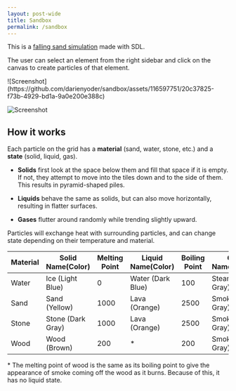 ```yaml
---
layout: post-wide
title: Sandbox
permalink: /sandbox
---
```

This is a [falling sand simulation](https://en.wikipedia.org/wiki/Falling-sand_game) made with SDL.

The user can select an element from the right sidebar and click on the canvas to create particles of that element.

<div class="row-2">
![Screenshot](https://github.com/darienyoder/sandbox/assets/116597751/20c37825-f73b-4929-bd1a-9a0e200e388c)

![Screenshot](https://github.com/darienyoder/sandbox/assets/116597751/20c37825-f73b-4929-bd1a-9a0e200e388c)

</div>

## How it works

Each particle on the grid has a <strong>material</strong> (sand, water, stone, etc.) and a **state** (solid, liquid, gas).

- **Solids** first look at the space below them and fill that space if it is empty.
If not, they attempt to move into the tiles down and to the side of them.
This results in pyramid-shaped piles.

- **Liquids** behave the same as solids, but can also move horizontally, resulting in flatter surfaces.

- **Gases** flutter around randomly while trending slightly upward.

Particles will exchange heat with surrounding particles, and can change state depending on their temperature and material.

| Material | Solid<br>Name(Color) | Melting Point | Liquid<br>Name(Color) | Boiling Point | Gas<br>Name(Color) |
|---|---|---|---|---|---|
| Water | Ice (Light Blue) | 0 | Water (Dark Blue) | 100 | Steam (Light Gray) |
| Sand | Sand (Yellow) | 1000 | Lava (Orange) | 2500 | Smoke (Dark Gray) |
| Stone | Stone (Dark Gray) | 1000 | Lava (Orange) | 2500 | Smoke (Dark Gray) |
| Wood | Wood (Brown) | 200 | * | 200 | Smoke (Dark Gray) |

\* The melting point of wood is the same as its boiling point to give the appearance of smoke coming off the wood as it burns. Because of this, it has no liquid state.

